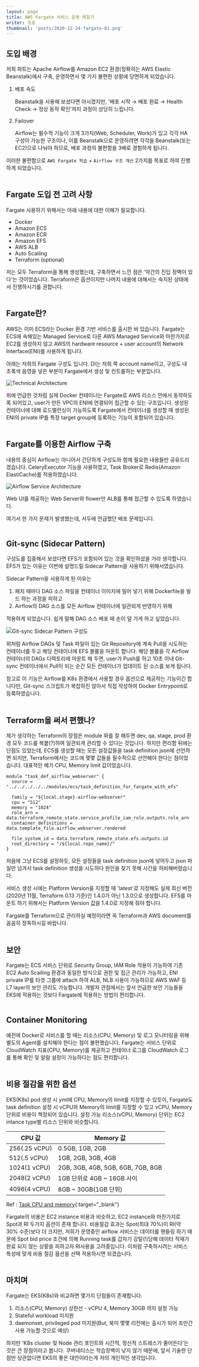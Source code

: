 ```yaml
---
layout: page
title: AWS Fargate 서비스 운영 체험기
writer: 조웅
thumbnail: 'posts/2020-12-24-fargate-01.png'
---
```


## 도입 배경
저희 파트는 Apache Airflow를 Amazon EC2 환경(정확히는 AWS Elastic Beanstalk)에서 구축, 운영하면서 몇 가지 불편한 상황에 당면하게 되었습니다.

1. 배포 속도

    Beanstalk을 사용해 보셨다면 아시겠지만, '배포 시작 → 배포 완료 → Health Check → 정상 동작 확인'까지 과정이 상당히 느립니다.

2. Failover

    Airflow는 필수적 기능이 크게 3가지(Web, Scheduler, Work)가 있고 각각 HA 구성이 가능한 구조이나, 이를 Beanstalk으로 운영하려면 각각을 Beanstalk(또는 EC2)으로 나눠야 하므로, 배포 과정의 불편함을 3배로 경험하게 됩니다.

이러한 불편함으로 `AWS Fargate 학습` + `Airflow 구조 개선` 2가지를 목표로 하여 진행하게 되었습니다.
<br/>
<br/>
## Fargate 도입 전 고려 사항
Fargate 사용하기 위해서는 아래 내용에 대한 이해가 필요합니다.

- Docker
- Amazon ECS
- Amazon ECR
- Amazon EFS
- AWS ALB
- Auto Scailing
- Terraform (optional)

저는 모두 Terraform을 통해 생성했는데, 구축하면서 느낀 점은 '약간의 진입 장벽이 있다'는 것이었습니다.
Terraform은 옵션이지만 나머지 내용에 대해서는 숙지된 상태에서 진행하시기를 권합니다.
<br/>
<br/>
## Fargate란?
AWS는 이미 ECS라는 Docker 환경 기반 서비스를 출시한 바 있습니다.
Fargate는 ECS에 속해있는 Managed Service로 다른 AWS Managed Service와 마찬가지로 EC2를 생성하지 않고 AWS의 hardware resource + user account의 Network Interface(ENI)를 사용하게 됩니다.

아래는 저희의 Fargate 구성도 입니다. DI는 저희 쪽 account name이고, 구성도 내 초록색 음영을 넣은 부분이 Fargate에서 생성 및 컨트롤하는 부분입니다.

![Technical Architecture](/assets/image/posts/2020-12-24-fargate-01.png)

위에 언급한 것처럼 실제 Docker 컨테이너는 Fargate로 AWS 리소스 안에서 동작하도록 되어있고, user가 만든 VPC의 ENI에 연결되어 접근할 수 있는 구조입니다. 생성된 컨테이너에 대해 로드밸런싱이 가능하도록 Fargate에서 컨테이너를 생성할 때 생성된 ENI의 private IP를 특정 target group에 등록하는 기능이 포함되어 있습니다.
<br/>
<br/>
## Fargate를 이용한 Airflow 구축

내용의 중심이 Airflow는 아니어서 간단하게 구성도와 함께 필요한 내용들만 공유드리겠습니다. CeleryExecutor 기능을 사용하였고, Task Broker로 Redis(Amazon ElastiCache)를 적용하였습니다.

![Airflow Service Architecture](/assets/image/posts/2020-12-24-fargate-02.png)

Web UI를 제공하는 Web Server와 flower만 ALB를 통해 접근할 수 있도록 하였습니다.

여기서 한 가지 문제가 발생했는데, 서두에 언급했던 배포 문제입니다.
<br/>
<br/>
## Git-sync (Sidecar Pattern)

구성도를 집중해서 보셨다면 EFS가 포함되어 있는 것을 확인하셨을 거라 생각합니다. EFS가 있는 이유는 이번에 설명드릴 Sidecar Pattern을 사용하기 위해서였습니다.

Sidecar Pattern을 사용하게 된 이유는

1. 패치 때마다 DAG 소스 파일을 컨테이너 이미지에 밀어 넣기 위해 Dockerfile을 빌드 하는 과정을 피하고
2. Airflow의 DAG 소스를 모든 Airflow 컨테이너에 일관되게 반영하기 위해

적용하게 되었습니다. 쉽게 말해 DAG 소스 배포 때 손이 덜 가게 하고 싶었습니다.

![Git-sync Sidecar Pattern 구성도](/assets/image/posts/2020-12-24-fargate-03.png)

위처럼 Airflow DAGs 및 Task 파일이 있는 Git Repository에 계속 Pull을 시도하는 컨테이너를 두고 해당 컨테이너에 EFS 볼륨을 마운트 합니다. 해당 볼륨을 각 Airflow 컨테이너의 DAGs 디렉토리에 마운트 해 두면, user가 Push를 하고 10초 이내 Git-sync 컨테이너에서 Pull이 되는 순간 모든 컨테이너가 업데이트 된 소스를 보게 됩니다.

참고로 이 기능은 Airflow를 K8s 환경에서 사용할 경우 옵션으로 제공하는 기능이긴 합니다만, Git-sync 스크립트가 복잡하진 않아서 직접 작성하여 Docker Entrypoint로 등록하였습니다. 
<br/>
<br/>
## Terraform을 써서 편했나?

제가 생각하는 Terraform의 장점은 module 화를 잘 해두면 dev, qa, stage, prod 환경 모두 코드를 복붙(?)하여 일관되게 관리할 수 있다는 것입니다. 하지만 편리함 뒤에는 단점도 있었는데, ECS를 생성할 때는 모든 설정값들을 task definition json에 선언하면 되지만, Terraform에서는 코드에 몇몇 값들을 필수적으로 선언해야 한다는 점이었습니다. 대표적인 예가 CPU, Memory limit 값이었습니다.

```
module "task_def_airflow_webserver" {
  source = "../../../../../modules/ecs/task_definition_for_fargate_with_efs"

  family = "${local.stage}-airflow-webserver"
  cpu = "512"
  memory = "1024"
  role_arn = data.terraform_remote_state.service_profile_iam_role.outputs.role_arn
  container_definitions = data.template_file.airflow_webserver.rendered

  file_system_id = data.terraform_remote_state.efs.outputs.id
  root_directory = "/${local.repo_name}/"
}
```

처음에 그냥 ECS를 설정하듯, 모든 설정들을 task definition json에 넣어두고 json 파일만 넘겨서 task definition 생성을 시도하다 원인을 찾기 못해 시간을 허비해버렸습니다.

서비스 생성 시에는 Platform Version을 지정할 때 'latest'로 지정해도 실제 최신 버전(2020년 11월, Terraform 0.13 기준)인 1.4.0가 아닌 1.3.0으로 생성합니다. EFS를 마운트 하기 위해서는 Platform Version 값을 1.4.0로 지정해 줘야 합니다.

Fargate를 Terraform으로 관리하실 예정이라면 꼭 Terraform과 AWS document를 꼼꼼히 정독하시길 바랍니다.
<br/>
<br/>
## 보안

Fargate는 ECS 서비스 단위로 Security Group, IAM Role 적용이 가능하여 기존 EC2 Auto Scailing 환경과 동일한 방식으로 권한 및 접근 관리가 가능하고, ENI private IP를 타겟 그룹에 attach 하여 ALB, NLB 사용이 가능하므로 AWS WAF 등 L7 layer의 보안 관리도 가능합니다. 개발자 관점에서는 앞서 언급한 보안 기능들을 EKS에 적용하는 것보다 Fargate에 적용하는 방법이 편리합니다.
<br/>
<br/>
## Container Monitoring

예전에 Docker로 서비스를 할 때는 리소스(CPU, Memory) 및 로그 모니터링을 위해 별도의 Agent를 설치해야 한다는 점이 불편했습니다. Fargate는 서비스 단위로 CloudWatch 지표(CPU, Memory)를 제공하고 컨테이너 로그를 CloudWatch 로그를 통해 확인 및 알람 설정이 가능하다는 점도 편리합니다.
<br/>
<br/>
## 비용 절감을 위한 옵션

EKS(K8s) pod 생성 시 yml에 CPU, Memory의 limit를 지정할 수 있듯이, Fargate도 task definition 설정 시 vCPU와 Memory의 limit를 지정할 수 있고 vCPU, Memory 단위로 비용이 책정되어 있습니다. 설정 가능 리소스(vCPU, Memory) 단위는 EC2 intance type별 리소스 단위와 비슷합니다.

| CPU 값 | Memory 값 |
|---|---|
| 256(.25 vCPU) | 0.5GB, 1GB, 2GB |
| 512(.5 vCPU) | 1GB, 2GB, 3GB, 4GB |
| 1024(1 vCPU) | 2GB, 3GB, 4GB, 5GB, 6GB, 7GB, 8GB |
| 2048(2 vCPU) | 1GB 단위로 4GB ~ 16GB 사이 |
| 4096(4 vCPU) | 8GB ~ 30GB(1GB 단위) |

Ref : [Task CPU and memory](https://docs.aws.amazon.com/ko_kr/AmazonECS/latest/developerguide/AWS_Fargate.html){:target="_blank"}

Fargate의 비용은 EC2 instance 비용과 비슷하고, EC2 instance와 마찬가지로 Spot과 RI 두가지 옵션이 존재 합니다. 비용절감 효과는 Spot(최대 70%)이 RI(약 30% 수준)보다 더 크지만, 저희가 운영중인 airflow 서비스는 데이터를 핸들링 하기 때문에 Spot bid price 조건에 의해 Running task를 갑자기 강탈(!)당해 데이터 적재가 완료 되지 않는 상황을 피하고자 RI사용을 고려중입니다.
이처럼 구축하시려는 서비스 특성에 맞게 비용 절감 욥션을 선택 적용하시면 되겠습니다.
<br/>
<br/>
## 마치며

Fargate는 EKS(K8s)와 비교하면 몇가지 단점들이 존재합니다.

1. 리소스(CPU, Memory) 상한선 - vCPU 4, Memory 30GB 까지 설정 가능
2. Stateful workload 미지원
3. daemonset, privileged pod 미지원(But, 북미 몇몇 리전에는 출시가 되어 조만간 사용 가능할 것으로 예상) 

하지만 'K8s cluster 및 Node 관리 포인트와 시간적, 정신적 스트레스가 줄어든다'는것은 큰 장점이라고 봅니다.
쿠버네티스는 학습장벽이 낮지 않기 때문에, 앞서 기술한 단점만 상관없다면 EKS의 좋은 대안이라는게 저의 개인적인 생각입니다.
